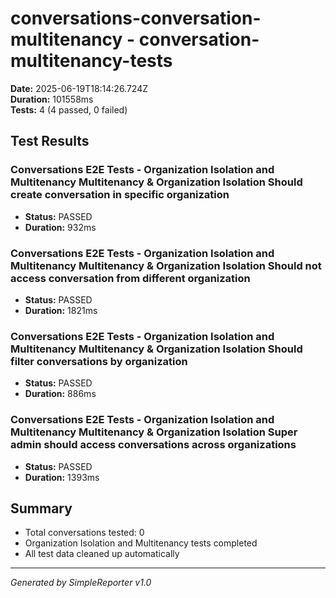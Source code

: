 # conversations-conversation-multitenancy - conversation-multitenancy-tests

**Date:** 2025-06-19T18:14:26.724Z  
**Duration:** 101558ms  
**Tests:** 4 (4 passed, 0 failed)

## Test Results


### Conversations E2E Tests - Organization Isolation and Multitenancy Multitenancy & Organization Isolation Should create conversation in specific organization
- **Status:** PASSED
- **Duration:** 932ms



### Conversations E2E Tests - Organization Isolation and Multitenancy Multitenancy & Organization Isolation Should not access conversation from different organization
- **Status:** PASSED
- **Duration:** 1821ms



### Conversations E2E Tests - Organization Isolation and Multitenancy Multitenancy & Organization Isolation Should filter conversations by organization
- **Status:** PASSED
- **Duration:** 886ms



### Conversations E2E Tests - Organization Isolation and Multitenancy Multitenancy & Organization Isolation Super admin should access conversations across organizations
- **Status:** PASSED
- **Duration:** 1393ms



## Summary

- Total conversations tested: 0
- Organization Isolation and Multitenancy tests completed
- All test data cleaned up automatically

---
*Generated by SimpleReporter v1.0*
